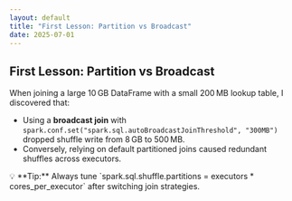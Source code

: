 ```yaml
---
layout: default
title: "First Lesson: Partition vs Broadcast"
date: 2025-07-01
---
```


## First Lesson: Partition vs Broadcast

When joining a large 10 GB DataFrame with a small 200 MB lookup table, I discovered that:

- Using a **broadcast join** with `spark.conf.set("spark.sql.autoBroadcastJoinThreshold", "300MB")` dropped shuffle write from 8 GB to 500 MB.
- Conversely, relying on default partitioned joins caused redundant shuffles across executors.

<aside class="callout">
💡 **Tip:** Always tune `spark.sql.shuffle.partitions = executors * cores_per_executor` after switching join strategies.
</aside>